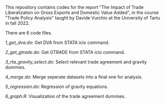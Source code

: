 This repository contains codes for the report "The Impact of Trade Liberalization on Gross Exports and Domestic Value Added", in the course "Trade Policy Analysis" taught by Davide Vurchio at the University of Tartu in fall 2022.

There are 6 code files. 

_1_get_dva.do_: Get DVA from STATA icio command. 

_2_get_gtrade.do_: Get GTRADE from STATA icio command. 

_3_rta_gravity_select.do_: Select relevant trade agreement and gravity dummies. 

_4_merge.do_: Merge seperate datasets into a final one for analysis.

_5_regression.do_: Regression of gravity equations. 

_6_graph.R_: Visualization of the trade agreement dummies. 
